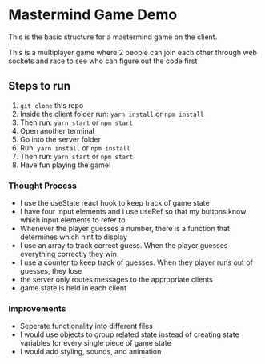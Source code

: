 # Mastermind Game Demo

This is the basic structure for a mastermind game on the client.

This is a multiplayer game where 2 people can join each other through web sockets and race to see who can figure out the code first

## Steps to run

1. `git clone` this repo
2. Inside the client folder run: `yarn install` or `npm install`
3. Then run: `yarn start` or `npm start`
4. Open another terminal
5. Go into the server folder
6. Run: `yarn install` or `npm install`
7. Then run: `yarn start` or `npm start`
8. Have fun playing the game!

### Thought Process

- I use the useState react hook to keep track of game state
- I have four input elements and i use useRef so that my buttons know which input elements to refer to
- Whenever the player guesses a number, there is a function that determines which hint to display
- I use an array to track correct guess. When the player guesses everything correctly they win
- I use a counter to keep track of guesses. When they player runs out of guesses, they lose
- the server only routes messages to the appropriate clients
- game state is held in each client

### Improvements

- Seperate functionality into different files
- I would use objects to group related state instead of creating state variables for every single piece of game state
- I would add styling, sounds, and animation
